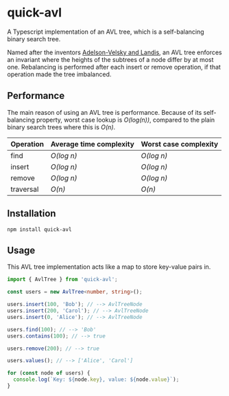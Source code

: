 # quick-avl

A Typescript implementation of an AVL tree, which is a self-balancing binary search tree.

Named after the inventors [Adelson-Velsky and Landis](https://en.wikipedia.org/wiki/AVL_tree), an AVL tree enforces an invariant where the heights of the subtrees of a node differ by at most one. Rebalancing is performed after each insert or remove operation, if that operation made the tree imbalanced.

## Performance

The main reason of using an AVL tree is performance. Because of its self-balancing property, worst case lookup is _O(log(n))_, compared to the plain binary search trees where this is _O(n)_.

| Operation | Average time complexity | Worst case complexity |
| --------- | ----------------------- | --------------------- |
| find      | _O(log n)_              | _O(log n)_            |
| insert    | _O(log n)_              | _O(log n)_            |
| remove    | _O(log n)_              | _O(log n)_            |
| traversal | _O(n)_                  | _O(n)_                |

## Installation

```
npm install quick-avl
```

## Usage

This AVL tree implementation acts like a map to store key-value pairs in.

```typescript
import { AvlTree } from 'quick-avl';

const users = new AvlTree<number, string>();

users.insert(100, 'Bob'); // --> AvlTreeNode
users.insert(200, 'Carol'); // --> AvlTreeNode
users.insert(0, 'Alice'); // --> AvlTreeNode

users.find(100); // --> 'Bob'
users.contains(100); // --> true

users.remove(200); // --> true

users.values(); // --> ['Alice', 'Carol']

for (const node of users) {
  console.log(`Key: ${node.key}, value: ${node.value}`);
}
```
